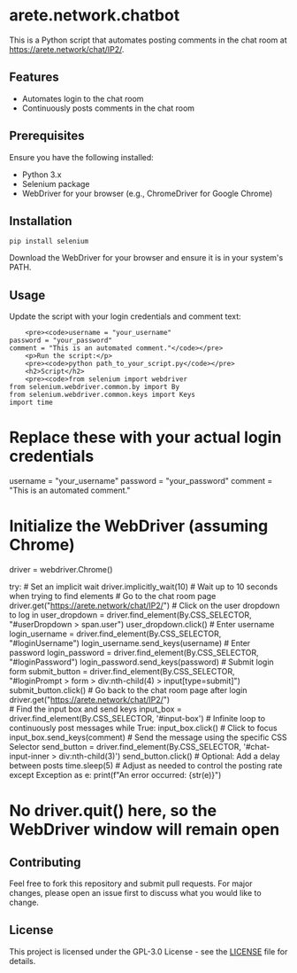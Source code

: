<!DOCTYPE html>
<html lang="en">
<head>
    <meta charset="UTF-8">
    <meta name="viewport" content="width=device-width, initial-scale=1.0">
</head>
<body>
    <div class="container">
        <h1>arete.network.chatbot</h1>
        <p>This is a Python script that automates posting comments in the chat room at <a href="https://arete.network/chat/IP2/" target="_blank">https://arete.network/chat/IP2/</a>.</p>
        <h2>Features</h2>
        <ul>
            <li>Automates login to the chat room</li>
            <li>Continuously posts comments in the chat room</li>
        </ul>
        <h2>Prerequisites</h2>
        <p>Ensure you have the following installed:</p>
        <ul>
            <li>Python 3.x</li>
            <li>Selenium package</li>
            <li>WebDriver for your browser (e.g., ChromeDriver for Google Chrome)</li>
        </ul>
        <h2>Installation</h2>
        <pre><code>pip install selenium</code></pre>
        <p>Download the WebDriver for your browser and ensure it is in your system's PATH.</p>
        <h2>Usage</h2>
        <p>Update the script with your login credentials and comment text:</p>
    
        <pre><code>username = "your_username"
    password = "your_password"
    comment = "This is an automated comment."</code></pre>
        <p>Run the script:</p>
        <pre><code>python path_to_your_script.py</code></pre>
        <h2>Script</h2>
        <pre><code>from selenium import webdriver
    from selenium.webdriver.common.by import By
    from selenium.webdriver.common.keys import Keys
    import time

# Replace these with your actual login credentials
username = "your_username"
password = "your_password"
comment = "This is an automated comment."

# Initialize the WebDriver (assuming Chrome)
driver = webdriver.Chrome()

try:
    # Set an implicit wait
    driver.implicitly_wait(10)  # Wait up to 10 seconds when trying to find elements
    # Go to the chat room page
    driver.get("https://arete.network/chat/IP2/")
    # Click on the user dropdown to log in
    user_dropdown = driver.find_element(By.CSS_SELECTOR, "#userDropdown > span.user")
    user_dropdown.click()
    # Enter username
    login_username = driver.find_element(By.CSS_SELECTOR, "#loginUsername")
    login_username.send_keys(username)
    # Enter password
    login_password = driver.find_element(By.CSS_SELECTOR, "#loginPassword")
    login_password.send_keys(password)
    # Submit login form
    submit_button = driver.find_element(By.CSS_SELECTOR, "#loginPrompt > form > div:nth-child(4) > input[type=submit]")
    submit_button.click()
    # Go back to the chat room page after login
    driver.get("https://arete.network/chat/IP2/")  
    # Find the input box and send keys
    input_box = driver.find_element(By.CSS_SELECTOR, '#input-box')
    # Infinite loop to continuously post messages
    while True:
        input_box.click()  # Click to focus
        input_box.send_keys(comment)
        # Send the message using the specific CSS Selector
        send_button = driver.find_element(By.CSS_SELECTOR, '#chat-input-inner > div:nth-child(3)')
        send_button.click()
        # Optional: Add a delay between posts
        time.sleep(5)  # Adjust as needed to control the posting rate
except Exception as e:
    print(f"An error occurred: {str(e)}")
# No driver.quit() here, so the WebDriver window will remain open</code>
</pre>
        <h2>Contributing</h2>
        <p>Feel free to fork this repository and submit pull requests. For major changes, please open an issue first to discuss what you would like to change.</p>
        <h2>License</h2>
        <p>This project is licensed under the GPL-3.0 License - see the <a href="LICENSE" target="_blank">LICENSE</a> file for details.</p>
    </div>
</body>
</html>
